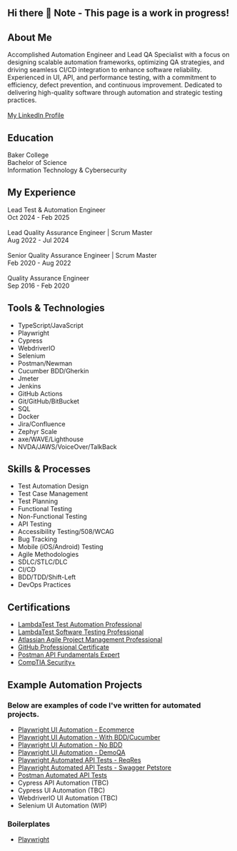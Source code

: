 ## Hi there 👋 Note - This page is a work in progress!

## About Me
Accomplished Automation Engineer and Lead QA Specialist with a focus on designing scalable automation frameworks, optimizing QA strategies, and driving seamless CI/CD integration to enhance software reliability. Experienced in UI, API, and performance testing, with a commitment to efficiency, defect prevention, and continuous improvement. Dedicated to delivering high-quality software through automation and strategic testing practices.\
\
[My LinkedIn Profile](https://www.linkedin.com/in/garrett-dillon/)

## Education
Baker College\
Bachelor of Science\
Information Technology & Cybersecurity


## My Experience
Lead Test & Automation Engineer\
Oct 2024 - Feb 2025\
\
Lead Quality Assurance Engineer | Scrum Master\
Aug 2022 - Jul 2024\
\
Senior Quality Assurance Engineer | Scrum Master\
Feb 2020 - Aug 2022\
\
Quality Assurance Engineer\
Sep 2016 - Feb 2020


## Tools & Technologies

* TypeScript/JavaScript
* Playwright
* Cypress
* WebdriverIO
* Selenium
* Postman/Newman
* Cucumber BDD/Gherkin
* Jmeter
* Jenkins
* GitHub Actions
* Git/GitHub/BitBucket
* SQL
* Docker
* Jira/Confluence
* Zephyr Scale
* axe/WAVE/Lighthouse
* NVDA/JAWS/VoiceOver/TalkBack


## Skills & Processes
* Test Automation Design
* Test Case Management
* Test Planning
* Functional Testing
* Non-Functional Testing
* API Testing
* Accessibility Testing/508/WCAG
* Bug Tracking
* Mobile (iOS/Android) Testing
* Agile Methodologies
* SDLC/STLC/DLC
* CI/CD
* BDD/TDD/Shift-Left
* DevOps Practices


## Certifications
* [LambdaTest Test Automation Professional](https://www.linkedin.com/learning/certificates/cc50907b4f316ca8a519660f3054aa39a2fb6476b0a3b60dc21a8a84ca5b2c95?u=67698794)
* [LambdaTest Software Testing Professional](https://www.linkedin.com/learning/certificates/84613b9519cea9cfe041963b2b73f770348dfef11163d504bd9b04cf7b5c16e1?u=67698794)
* [Atlassian Agile Project Management Professional](https://www.linkedin.com/learning/certificates/b00f23165af8cd65f696f613dd3c00bfe87719ab3b286baa208a8968a1eeb41b?u=67698794)
* [GitHub Professional Certificate](https://www.linkedin.com/learning/certificates/4f9eb9ee8fa16ddb177ad9049473538d482bd8765fd5ffc7962aabeeadb0c554?u=67698794)
* [Postman API Fundamentals Expert](https://badgr.com/backpack/badges/66ad60219407db50ce7391f6)
* [CompTIA Security+](https://www.certmetrics.com/comptia/public/verification.aspx/)


## Example Automation Projects
### Below are examples of code I've written for automated projects.
* [Playwright UI Automation - Ecommerce](https://github.com/gdautoqa/playwright-ecommerce)
* [Playwright UI Automation - With BDD/Cucumber](https://github.com/gdautoqa/playwright-ui-bdd-cucumber)
* [Playwright UI Automation - No BDD](https://github.com/gdautoqa/playwright-ui-no-bdd)
* [Playwright UI Automation - DemoQA](https://github.com/gdautoqa/playwright-ui-demoqa)
* [Playwright Automated API Tests - ReqRes](https://github.com/gdautoqa/playwright-automated-api-tests)
* [Playwright Automated API Tests - Swagger Petstore](https://github.com/gdautoqa/playwright-api-petstore)
* [Postman Automated API Tests](https://github.com/gdautoqa/postman-automated-api-tests)
* Cypress API Automation (TBC)
* Cypress UI Automation (TBC)
* WebdriverIO UI Automation (TBC)
* Selenium UI Automation (WIP)


### Boilerplates
* [Playwright](https://github.com/gdautoqa/playwright-boilerplate)
